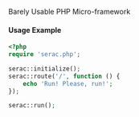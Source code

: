 Barely Usable PHP Micro-framework

#### Usage Example

```php
<?php
require 'serac.php';

serac::initialize();
serac::route('/', function () {
    echo 'Run! Please, run!';
});

serac::run();

```
